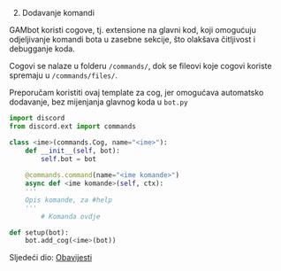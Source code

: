 2. Dodavanje komandi

GAMbot koristi cogove, tj. extensione na glavni kod, koji omogućuju odjeljivanje komandi bota u zasebne sekcije, što olakšava čitljivost i debugganje koda.

Cogovi se nalaze u folderu `/commands/`, dok se fileovi koje cogovi koriste spremaju u `/commands/files/`.

Preporučam koristiti ovaj template za cog, jer omogućava automatsko dodavanje, bez mijenjanja glavnog koda u `bot.py`

```py
import discord
from discord.ext import commands

class <ime>(commands.Cog, name="<ime>"):
	def __init__(self, bot):
		self.bot = bot
	
	@commands.command(name="<ime komande>")
	async def <ime komande>(self, ctx):
	'''
	Opis komande, za #help
	'''
		# Komanda ovdje

def setup(bot):
	bot.add_cog(<ime>(bot))
  ```

Sljedeći dio: 
[Obavijesti](https://github.com/GAM-2-5-2021/GAMbot/blob/main/Dokumentacija/obavijesti.md)
